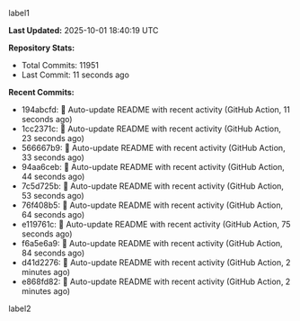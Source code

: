 
label1 
<!-- ACTIVITY_START -->
**Last Updated:** 2025-10-01 18:40:19 UTC

**Repository Stats:**
- Total Commits: 11951
- Last Commit: 11 seconds ago

**Recent Commits:**
- 194abcfd: 🤖 Auto-update README with recent activity (GitHub Action, 11 seconds ago)
- 1cc2371c: 🤖 Auto-update README with recent activity (GitHub Action, 23 seconds ago)
- 566667b9: 🤖 Auto-update README with recent activity (GitHub Action, 33 seconds ago)
- 94aa6ceb: 🤖 Auto-update README with recent activity (GitHub Action, 44 seconds ago)
- 7c5d725b: 🤖 Auto-update README with recent activity (GitHub Action, 53 seconds ago)
- 76f408b5: 🤖 Auto-update README with recent activity (GitHub Action, 64 seconds ago)
- e119761c: 🤖 Auto-update README with recent activity (GitHub Action, 75 seconds ago)
- f6a5e6a9: 🤖 Auto-update README with recent activity (GitHub Action, 84 seconds ago)
- d41d2276: 🤖 Auto-update README with recent activity (GitHub Action, 2 minutes ago)
- e868fd82: 🤖 Auto-update README with recent activity (GitHub Action, 2 minutes ago)
<!-- ACTIVITY_END -->

label2
